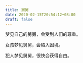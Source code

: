 ```yaml
---
title: 舅舅
date: 2020-02-15T20:54:12+08:00
draft: false
---
```


梦见自己的舅舅，会受到人们的尊重。<br>


女孩梦见舅舅，会陷入困境。<br>


犯人梦见舅舅，很快会获得自由。<br>
